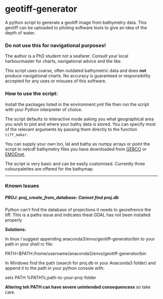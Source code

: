 # geotiff-generator

A python script to generate a geotiff image from bathymetry data. This geotiff can be uploaded to piloting software tools to give an idea of the depth of water.

### **Do not use this for navigational purposes!**

The author is a PhD student not a seafarer. Consult your local harbourmaster for charts, navigational advice and the like.

This script uses coarse, often outdated bathymetric data and does **not** produce navigational charts. No accuracy is guaranteed or responsibility accepted for any uses or misuses of this software.

### How to use the script:

Install the packages listed in the environment.yml file then run the script with your Python interpreter of choice.

The script defaults to interactive mode asking you what geographical area you wish to plot and where your bathy data is stored. You can specify most of the relevant arguments by passing them directly to the function `tiff_maker`.

You can supply your own lon, lat and bathy as numpy arrays or point the script to netcdf bathymetry files you have downloaded from [GEBCO](https://www.gebco.net/data_and_products/gridded_bathymetry_data/) or [EMODnet](https://portal.emodnet-bathymetry.eu/).

The script is very basic and can be easily customised. Currently three colourpalettes are offered for the bathymap.

--------------

### Known Issues

##### PROJ: proj_create_from_database: Cannot find proj.db

Python can't find the database of projections it needs to georefrence the tiff. This is a paths issue and indicates theat GDAL has not been installed properly

**Solutions:**

In linux I suggest appending anaconda3/envs/geotiff-generator/bin to your path in your shell rc file:

PATH=$PATH:/home/username/anaconda3/envs/geotiff-generator/bin

In Windows find the path (search for proj.db in your Anaconda3 folder) and append it to the path in your python console with:

setx PATH %PATH%;path-to-your-proj-folder

**Altering teh PATH can have severe unintended consequencess** so take care. 
